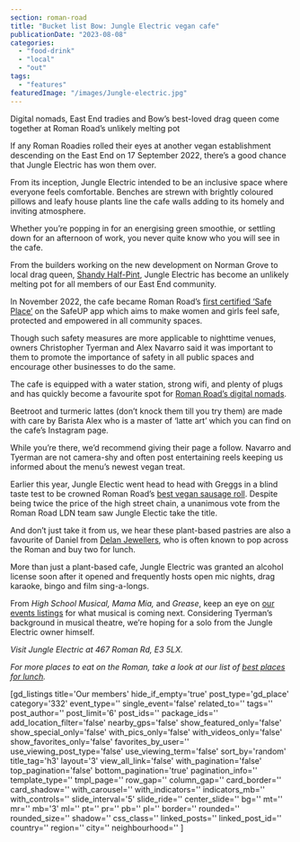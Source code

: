 ```yaml
---
section: roman-road
title: "Bucket list Bow: Jungle Electric vegan cafe"
publicationDate: "2023-08-08"
categories: 
  - "food-drink"
  - "local"
  - "out"
tags: 
  - "features"
featuredImage: "/images/Jungle-electric.jpg"
---
```


Digital nomads, East End tradies and Bow’s best-loved drag queen come together at Roman Road’s unlikely melting pot

If any Roman Roadies rolled their eyes at another vegan establishment descending on the East End on 17 September 2022, there’s a good chance that Jungle Electric has won them over.

From its inception, Jungle Electric intended to be an inclusive space where everyone feels comfortable. Benches are strewn with brightly coloured pillows and leafy house plants line the cafe walls adding to its homely and inviting atmosphere. 

Whether you’re popping in for an energising green smoothie, or settling down for an afternoon of work, you never quite know who you will see in the cafe. 

From the builders working on the new development on Norman Grove to local drag queen, [Shandy Half-Pint](https://romanroadlondon.com/adria-alvarez-shandy-half-pint-drag-queen-bow-interview/), Jungle Electric has become an unlikely melting pot for all members of our East End community. 

In November 2022, the cafe became Roman Road’s [first certified ‘Safe Place’](https://romanroadlondon.com/jungle-electric-safe-place-women/) on the SafeUP app which aims to make women and girls feel safe, protected and empowered in all community spaces. 

Though such safety measures are more applicable to nighttime venues, owners Christopher Tyerman and Alex Navarro said it was important to them to promote the importance of safety in all public spaces and encourage other businesses to do the same. 

The cafe is equipped with a water station, strong wifi, and plenty of plugs and has quickly become a favourite spot for [Roman Road’s digital nomads](https://romanroadlondon.com/best-cafes-to-work-from/). 

Beetroot and turmeric lattes (don’t knock them till you try them) are made with care by Barista Alex who is a master of ‘latte art’ which you can find on the cafe’s Instagram page. 

While you’re there, we’d recommend giving their page a follow. Navarro and Tyerman are not camera-shy and often post entertaining reels keeping us informed about the menu’s newest vegan treat. 

Earlier this year, Jungle Electic went head to head with Greggs in a blind taste test to be crowned Roman Road’s [best vegan sausage roll](https://romanroadlondon.com/greggs-jungle-electric-vegan-sausage-roll-taste-test/). Despite being twice the price of the high street chain, a unanimous vote from the Roman Road LDN team saw Jungle Electic take the title.

And don’t just take it from us, we hear these plant-based pastries are also a favourite of Daniel from [Delan Jewellers](https://romanroadlondon.com/delan-jewellery-shop-interview/), who is often known to pop across the Roman and buy two for lunch.

More than just a plant-based cafe, Jungle Electric was granted an alcohol license soon after it opened and frequently hosts open mic nights, drag karaoke, bingo and film sing-a-longs. 

From _High School Musical, Mama Mia,_ and _Grease_, keep an eye on [our events listings](https://romanroadlondon.com/events/) for what musical is coming next. Considering Tyerman’s background in musical theatre, we’re hoping for a solo from the Jungle Electric owner himself. 

_Visit Jungle Electric at 467 Roman Rd, E3 5LX._

_For more places to eat on the Roman, take a look at our list of_ [_best places for lunch_](https://romanroadlondon.com/events/)_._ 

\[gd\_listings title='Our members' hide\_if\_empty='true' post\_type='gd\_place' category='332' event\_type='' single\_event='false' related\_to='' tags='' post\_author='' post\_limit='6' post\_ids='' package\_ids='' add\_location\_filter='false' nearby\_gps='false' show\_featured\_only='false' show\_special\_only='false' with\_pics\_only='false' with\_videos\_only='false' show\_favorites\_only='false' favorites\_by\_user='' use\_viewing\_post\_type='false' use\_viewing\_term='false' sort\_by='random' title\_tag='h3' layout='3' view\_all\_link='false' with\_pagination='false' top\_pagination='false' bottom\_pagination='true' pagination\_info='' template\_type='' tmpl\_page='' row\_gap='' column\_gap='' card\_border='' card\_shadow='' with\_carousel='' with\_indicators='' indicators\_mb='' with\_controls='' slide\_interval='5' slide\_ride='' center\_slide='' bg='' mt='' mr='' mb='3' ml='' pt='' pr='' pb='' pl='' border='' rounded='' rounded\_size='' shadow='' css\_class='' linked\_posts='' linked\_post\_id='' country='' region='' city='' neighbourhood='' \]
